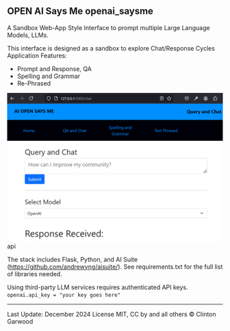 ## OPEN AI Says Me openai_saysme 

A Sandbox Web-App Style Interface to prompt multiple Large Language Models, LLMs.

This interface is designed as a sandbox to explore Chat/Response Cycles
Application Features:
 
- Prompt and Response, QA
- Spelling and Grammar
- Re-Phrased

![Image Of Chat Page](/static/img/chat_page.png)api

The stack includes Flask, Python, and AI Suite (https://github.com/andrewyng/aisuite/).
See requirements.txt for the full list of libraries needed.

Using third-party LLM services requires authenticated API keys. 
`openai.api_key = "your key goes here" `

<hr>

Last Update: December 2024
License MIT, CC by and all others © Clinton Garwood 
